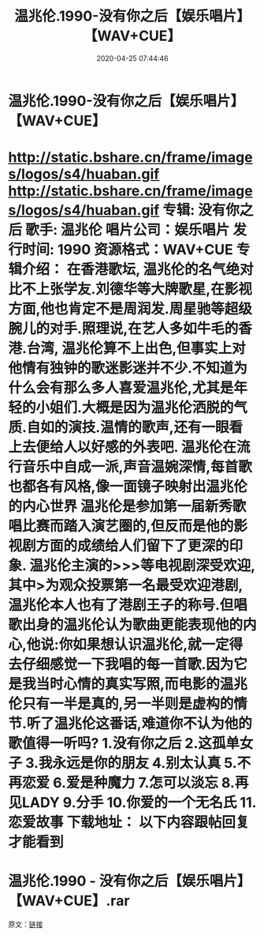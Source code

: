 ﻿---
title: 温兆伦.1990-没有你之后【娱乐唱片】【WAV+CUE】
date: 2020-04-25 07:44:46
categories: WAV车载音乐、镜像
tags: 华语中文
---
# 温兆伦.1990-没有你之后【娱乐唱片】【WAV+CUE】

http://static.bshare.cn/frame/images/logos/s4/huaban.gif
http://static.bshare.cn/frame/images/logos/s4/huaban.gif
专辑: 没有你之后
歌手: 温兆伦
唱片公司：娱乐唱片
发行时间: 1990
资源格式：WAV+CUE
专辑介绍：
在香港歌坛,
温兆伦的名气绝对比不上张学友.刘德华等大牌歌星,在影视方面,他也肯定不是周润发.周星驰等超级腕儿的对手.照理说,在艺人多如牛毛的香港.台湾,
温兆伦算不上出色,但事实上对他情有独钟的歌迷影迷并不少.不知道为什么会有那么多人喜爱温兆伦,尤其是年轻的小姐们.大概是因为温兆伦洒脱的气质.自如的演技.温情的歌声,还有一眼看上去便给人以好感的外表吧.
温兆伦在流行音乐中自成一派,声音温婉深情,每首歌也都各有风格,像一面镜子映射出温兆伦的内心世界
温兆伦是参加第一届新秀歌唱比赛而踏入演艺圈的,但反而是他的影视剧方面的成绩给人们留下了更深的印象.
温兆伦主演的>>>等电视剧深受欢迎,其中>为观众投票第一名最受欢迎港剧,
温兆伦本人也有了港剧王子的称号.但唱歌出身的温兆伦认为歌曲更能表现他的内心,他说:你如果想认识温兆伦,就一定得去仔细感觉一下我唱的每一首歌.因为它是我当时心情的真实写照,而电影的温兆伦只有一半是真的,另一半则是虚构的情节.听了温兆伦这番话,难道你不认为他的歌值得一听吗?
1.没有你之后
2.这孤单女子
3.我永远是你的朋友
4.别太认真
5.不再恋爱
6.爱是种魔力
7.怎可以淡忘
8.再见LADY
9.分手
10.你爱的一个无名氏
11.恋爱故事
下载地址：
以下内容跟帖回复才能看到
==============================
温兆伦.1990 - 没有你之后【娱乐唱片】【WAV+CUE】.rar
==============================
原文：[链接](https://blog.sina.com.cn/s/blog_1647c7e7601030lmf.html)